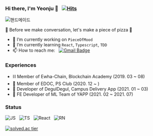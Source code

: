 
### Hi there, I'm Yeonju 👋 &nbsp; [![Hits](https://hits.seeyoufarm.com/api/count/incr/badge.svg?url=https%3A%2F%2Fgithub.com%2FYeonjuSeo&count_bg=%2379C83D&title_bg=%23555555&icon=&icon_color=%23E7E7E7&title=hits&edge_flat=false)](https://hits.seeyoufarm.com)

![핸드메이드](https://user-images.githubusercontent.com/56028436/108595681-8362b300-73c4-11eb-8fcf-476977a2d3ba.JPG)

🍕 Before we make conversation, let's make a piece of pizza 🍕

- 🔭 I’m currently working on `PieceOfMood`
- 🌱 I’m currently learning `React`, `Typescript`, `TDD`
- 📫 How to reach me: &nbsp; [![Gmail Badge](https://img.shields.io/badge/Gmail-d14836?style=flat-square&logo=Gmail&logoColor=white&link=mailto:tjduswn1219@gmail.com)](mailto:tjduswn1219@gmail.com)

### Experiences
- ⛓ Member of Ewha-Chain, Blockchain Academy (2019. 03 ~ 08)
- 🔗 Member of EDOC, PS Club (2020. 12 ~ ) 
- 🛴 Developer of DegulDegul, Campus Delivery App (2021. 01 ~ 03)
- 📝 FE Developer of ML Team of YAPP (2021. 02 ~ 2021. 07)

### Status
![JS](https://img.shields.io/badge/Language-JavaScript-yellow) &nbsp; ![TS](https://img.shields.io/badge/Language-TypeScript-informational) &nbsp; ![React](https://img.shields.io/badge/FrameWork-React-9cf) &nbsp; ![RN](https://img.shields.io/badge/FrameWork-React%20Native-blueviolet)</br></br>
[![solved.ac tier](http://mazassumnida.wtf/api/generate_badge?boj=kados22)](https://solved.ac/kados22)<br/>
